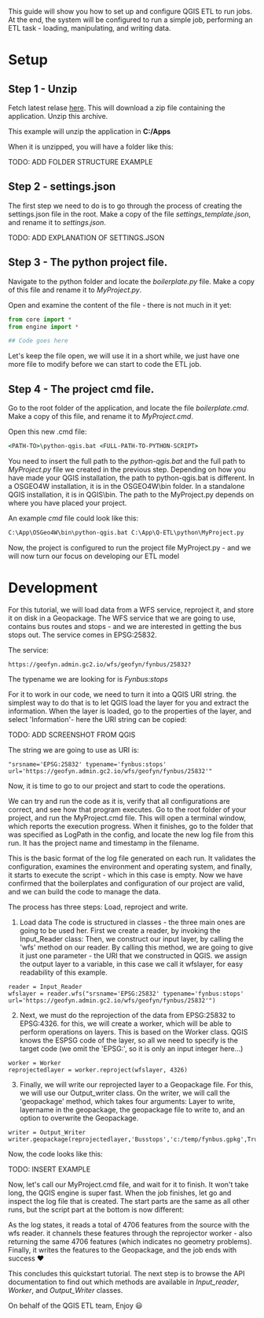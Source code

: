 This guide will show you how to set up and configure QGIS ETL to run jobs.
At the end, the system will be configured to run a simple job, performing an ETL task - loading, manipulating, and writing data.

# Setup

## Step 1 - Unzip 

Fetch latest relase [here](https://github.com/MFuglsang/Q-ETL/releases). This will download a zip file containing the application. Unzip this archive. 

This example will unzip the application in **C:/Apps**

When it is unzipped, you will have a folder like this: 

TODO: ADD FOLDER STRUCTURE EXAMPLE

## Step 2 - settings.json

The first step we need to do is to go through the process of creating the settings.json file in the root.
Make a copy of the file _settings\_template.json_, and rename it to _settings.json_. 

TODO: ADD EXPLANATION OF SETTINGS.JSON

## Step 3 - The python project file.

Navigate to the python folder and locate the _boilerplate.py_ file. Make a copy of this file and rename it to _MyProject.py_.

Open and examine the content of the file - there is not much in it yet:

```python
from core import *
from engine import *

## Code goes here
```

Let's keep the file open, we will use it in a short while, we just have one more file to modify before we can start to code the ETL job.

## Step 4 - The project cmd file.

Go to the root folder of the application, and locate the file _boilerplate.cmd_. Make a copy of this file, and rename it to _MyProject.cmd_.

Open this new .cmd file:

```cmd
<PATH-TO>\python-qgis.bat <FULL-PATH-TO-PYTHON-SCRIPT>
```

You need to insert the full path to the _python-qgis.bat_ and the full path to _MyProject.py_ file we created in the previous step. Depending on how you have made your QGIS installation, the path to python-qgis.bat is different. In a OSGEO4W installation, it is in the OSGEO4W\bin folder. In a standalone QGIS installation, it is in QGIS\bin. The path to the MyProject.py depends on where you have placed your project.

An example _cmd_ file could look like this:
```cmd
C:\App\OSGeo4W\bin\python-qgis.bat C:\App\Q-ETL\python\MyProject.py
```

Now, the project is configured to run the project file MyProject.py - and we will now turn our focus on developing our ETL model

# Development

For this tutorial, we will load data from a WFS service, reproject it, and store it on disk in a Geopackage.
The WFS service that we are going to use, contains bus routes and stops - and we are interested in getting the bus stops out.
The service comes in EPSG:25832.

The service:
```
https://geofyn.admin.gc2.io/wfs/geofyn/fynbus/25832?
```

The typename we are looking for is _Fynbus:stops_

For it to work in our code, we need to turn it into a QGIS URI string. the simplest way to do that is to let QGIS load the layer for you and extract the information.
When the layer is loaded, go to the properties of the layer, and select 'Information'- here the URI string can be copied:

TODO: ADD SCREENSHOT FROM QGIS

The string we are going to use as URI is:

```
"srsname='EPSG:25832' typename='fynbus:stops' url='https://geofyn.admin.gc2.io/wfs/geofyn/fynbus/25832'"
``` 

Now, it is time to go to our project and start to code the operations. 


We can try and run the code as it is, verify that all configurations are correct, and see how that program executes.
Go to the root folder of your project, and run the MyProject.cmd file. This will open a terminal window, which reports the execution progress.
When it finishes, go to the folder that was specified as LogPath in the config, and locate the new log file from this run. It has the project name and timestamp in the filename.

This is the basic format of the log file generated on each run. It validates the configuration, examines the environment and operating system, and finally, it starts to execute the script - which in this case is empty.
Now we have confirmed that the boilerplates and configuration of our project are valid, and we can build the code to manage the data.

The process has three steps: Load, reproject and write.

1. Load data
The code is structured in classes - the three main ones are going to be used her. First we create a reader, by invoking the Input_Reader class:
Then, we construct our input layer, by calling the 'wfs' method on our reader. By calling this method, we are going to give it just one parameter - the URI that we constructed in QGIS. we assign the output layer to a variable, in this case we call it wfslayer, for easy readability of this example. 
```
reader = Input_Reader
wfslayer = reader.wfs("srsname='EPSG:25832' typename='fynbus:stops' url='https://geofyn.admin.gc2.io/wfs/geofyn/fynbus/25832'")
```

2. Next, we must do the reprojection of the data from EPSG:25832 to EPSG:4326. for this, we will create a worker, which will be able to perform operations on layers. This is based on the Worker class. QGIS knows the ESPSG code of the layer, so all we need to specify is the target code (we omit the 'EPSG:', so it is only an input integer here...)
```
worker = Worker
reprojectedlayer = worker.reproject(wfslayer, 4326)
```

3. Finally, we will write our reprojected layer to a Geopackage file. For this, we will use our Output_writer class.
On the writer, we will call the 'geopackage' method, which takes four arguments: Layer to write, layername in the geopackage, the geopackage file to write to, and an option to overwrite the Geopackage.
```
writer = Output_Writer
writer.geopackage(reprojectedlayer,'Busstops','c:/temp/fynbus.gpkg',True)
```

Now, the code looks like this:

TODO: INSERT EXAMPLE

Now, let's call our MyProject.cmd file, and wait for it to finish. It won't take long, the QGIS engine is super fast.
When the job finishes, let go and inspect the log file that is created. The start parts are the same as all other runs, but the script part at the bottom is now different:

As the log states, it reads a total of 4706 features from the source with the wfs reader. it channels these features through the reprojector worker - also returning the same 4706 features (which indicates no geometry problems). Finally, it writes the features to the Geopackage, and the job ends with success ❤️ 

This concludes this quickstart tutorial. The next step is to browse the API documentation to find out which methods are available in _Input\_reader_, _Worker_, and _Output\_Writer_ classes. 

On behalf of the QGIS ETL team, Enjoy 😃 